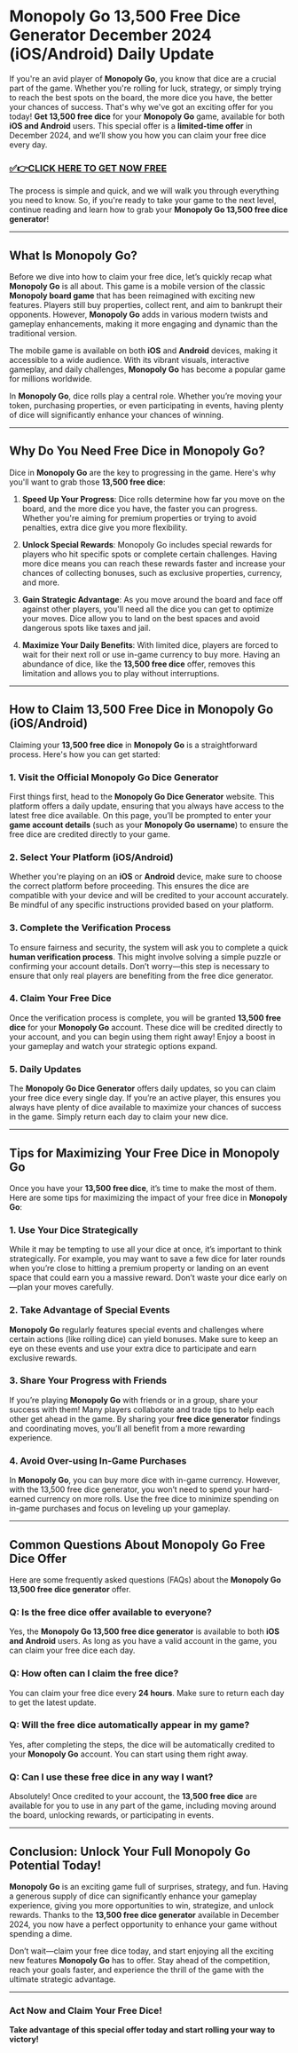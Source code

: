 # Monopoly Go 13,500 Free Dice Generator December 2024 (iOS/Android) Daily Update

If you're an avid player of **Monopoly Go**, you know that dice are a crucial part of the game. Whether you're rolling for luck, strategy, or simply trying to reach the best spots on the board, the more dice you have, the better your chances of success. That's why we've got an exciting offer for you today! **Get 13,500 free dice** for your **Monopoly Go** game, available for both **iOS and Android** users. This special offer is a **limited-time offer** in December 2024, and we’ll show you how you can claim your free dice every day.

### [✅👉CLICK HERE TO GET NOW FREE](https://freeforyou.xyz/monopoly/go/)

The process is simple and quick, and we will walk you through everything you need to know. So, if you're ready to take your game to the next level, continue reading and learn how to grab your **Monopoly Go 13,500 free dice generator**!

---

## What Is Monopoly Go?

Before we dive into how to claim your free dice, let’s quickly recap what **Monopoly Go** is all about. This game is a mobile version of the classic **Monopoly board game** that has been reimagined with exciting new features. Players still buy properties, collect rent, and aim to bankrupt their opponents. However, **Monopoly Go** adds in various modern twists and gameplay enhancements, making it more engaging and dynamic than the traditional version.

The mobile game is available on both **iOS** and **Android** devices, making it accessible to a wide audience. With its vibrant visuals, interactive gameplay, and daily challenges, **Monopoly Go** has become a popular game for millions worldwide.

In **Monopoly Go**, dice rolls play a central role. Whether you’re moving your token, purchasing properties, or even participating in events, having plenty of dice will significantly enhance your chances of winning. 

---

## Why Do You Need Free Dice in Monopoly Go?

Dice in **Monopoly Go** are the key to progressing in the game. Here's why you'll want to grab those **13,500 free dice**:

1. **Speed Up Your Progress**: Dice rolls determine how far you move on the board, and the more dice you have, the faster you can progress. Whether you're aiming for premium properties or trying to avoid penalties, extra dice give you more flexibility.

2. **Unlock Special Rewards**: Monopoly Go includes special rewards for players who hit specific spots or complete certain challenges. Having more dice means you can reach these rewards faster and increase your chances of collecting bonuses, such as exclusive properties, currency, and more.

3. **Gain Strategic Advantage**: As you move around the board and face off against other players, you'll need all the dice you can get to optimize your moves. Dice allow you to land on the best spaces and avoid dangerous spots like taxes and jail.

4. **Maximize Your Daily Benefits**: With limited dice, players are forced to wait for their next roll or use in-game currency to buy more. Having an abundance of dice, like the **13,500 free dice** offer, removes this limitation and allows you to play without interruptions.

---

## How to Claim 13,500 Free Dice in Monopoly Go (iOS/Android)

Claiming your **13,500 free dice** in **Monopoly Go** is a straightforward process. Here's how you can get started:

### 1. Visit the Official Monopoly Go Dice Generator

First things first, head to the **Monopoly Go Dice Generator** website. This platform offers a daily update, ensuring that you always have access to the latest free dice available. On this page, you’ll be prompted to enter your **game account details** (such as your **Monopoly Go username**) to ensure the free dice are credited directly to your game.

### 2. Select Your Platform (iOS/Android)

Whether you're playing on an **iOS** or **Android** device, make sure to choose the correct platform before proceeding. This ensures the dice are compatible with your device and will be credited to your account accurately. Be mindful of any specific instructions provided based on your platform.

### 3. Complete the Verification Process

To ensure fairness and security, the system will ask you to complete a quick **human verification process**. This might involve solving a simple puzzle or confirming your account details. Don’t worry—this step is necessary to ensure that only real players are benefiting from the free dice generator.

### 4. Claim Your Free Dice

Once the verification process is complete, you will be granted **13,500 free dice** for your **Monopoly Go** account. These dice will be credited directly to your account, and you can begin using them right away! Enjoy a boost in your gameplay and watch your strategic options expand.

### 5. Daily Updates

The **Monopoly Go Dice Generator** offers daily updates, so you can claim your free dice every single day. If you’re an active player, this ensures you always have plenty of dice available to maximize your chances of success in the game. Simply return each day to claim your new dice.

---

## Tips for Maximizing Your Free Dice in Monopoly Go

Once you have your **13,500 free dice**, it’s time to make the most of them. Here are some tips for maximizing the impact of your free dice in **Monopoly Go**:

### 1. Use Your Dice Strategically

While it may be tempting to use all your dice at once, it’s important to think strategically. For example, you may want to save a few dice for later rounds when you’re close to hitting a premium property or landing on an event space that could earn you a massive reward. Don’t waste your dice early on—plan your moves carefully.

### 2. Take Advantage of Special Events

**Monopoly Go** regularly features special events and challenges where certain actions (like rolling dice) can yield bonuses. Make sure to keep an eye on these events and use your extra dice to participate and earn exclusive rewards.

### 3. Share Your Progress with Friends

If you’re playing **Monopoly Go** with friends or in a group, share your success with them! Many players collaborate and trade tips to help each other get ahead in the game. By sharing your **free dice generator** findings and coordinating moves, you’ll all benefit from a more rewarding experience.

### 4. Avoid Over-using In-Game Purchases

In **Monopoly Go**, you can buy more dice with in-game currency. However, with the 13,500 free dice generator, you won’t need to spend your hard-earned currency on more rolls. Use the free dice to minimize spending on in-game purchases and focus on leveling up your gameplay.

---

## Common Questions About Monopoly Go Free Dice Offer

Here are some frequently asked questions (FAQs) about the **Monopoly Go 13,500 free dice generator** offer.

### Q: Is the free dice offer available to everyone?

Yes, the **Monopoly Go 13,500 free dice generator** is available to both **iOS and Android** users. As long as you have a valid account in the game, you can claim your free dice each day.

### Q: How often can I claim the free dice?

You can claim your free dice every **24 hours**. Make sure to return each day to get the latest update.

### Q: Will the free dice automatically appear in my game?

Yes, after completing the steps, the dice will be automatically credited to your **Monopoly Go** account. You can start using them right away.

### Q: Can I use these free dice in any way I want?

Absolutely! Once credited to your account, the **13,500 free dice** are available for you to use in any part of the game, including moving around the board, unlocking rewards, or participating in events.

---

## Conclusion: Unlock Your Full Monopoly Go Potential Today!

**Monopoly Go** is an exciting game full of surprises, strategy, and fun. Having a generous supply of dice can significantly enhance your gameplay experience, giving you more opportunities to win, strategize, and unlock rewards. Thanks to the **13,500 free dice generator** available in December 2024, you now have a perfect opportunity to enhance your game without spending a dime.

Don’t wait—claim your free dice today, and start enjoying all the exciting new features **Monopoly Go** has to offer. Stay ahead of the competition, reach your goals faster, and experience the thrill of the game with the ultimate strategic advantage.

---

### **Act Now and Claim Your Free Dice!**

**Take advantage of this special offer today and start rolling your way to victory!**


